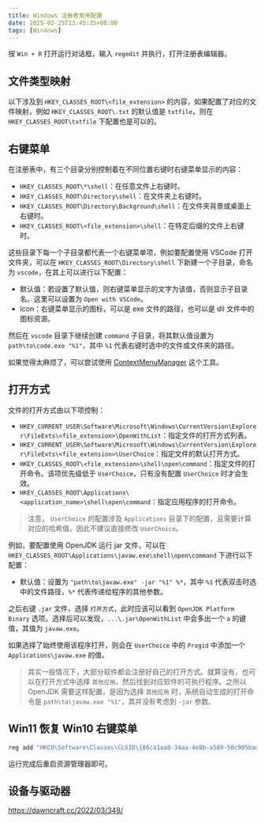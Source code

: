 ```yaml
---
title: Windows 注册表常用配置
date: 2025-02-25T13:45:35+08:00
tags: [Windows]
---
```


按 `Win + R` 打开运行对话框，输入 `regedit` 并执行，打开注册表编辑器。

## 文件类型映射

以下涉及到 `HKEY_CLASSES_ROOT\<file_extension>` 的内容，如果配置了对应的文件映射，例如 `HKEY_CLASSES_ROOT\.txt` 的默认值是 `txtfile`，则在 `HKEY_CLASSES_ROOT\txtfile` 下配置也是可以的。

## 右键菜单

在注册表中，有三个目录分别控制着在不同位置右键时右键菜单显示的内容：

- `HKEY_CLASSES_ROOT\*\shell`：在任意文件上右键时。
- `HKEY_CLASSES_ROOT\Directory\shell`：在文件夹上右键时。
- `HKEY_CLASSES_ROOT\Directory\Background\shell`：在文件夹背景或桌面上右键时。
- `HKEY_CLASSES_ROOT\<file_extension>\shell`：在特定后缀的文件上右键时。

这些目录下每一个子目录都代表一个右键菜单项，例如要配置使用 VSCode 打开文件夹，可以在 `HKEY_CLASSES_ROOT\Directory\shell` 下新建一个子目录，命名为 `vscode`，在其上可以进行以下配置：

- 默认值：若设置了默认值，则右键菜单显示的文字为该值，否则显示子目录名。这里可以设置为 `Open with VSCode`。
- Icon：右键菜单显示的图标，可以是 exe 文件的路径，也可以是 dll 文件中的图标资源。

然后在 `vscode` 目录下继续创建 `command` 子目录，将其默认值设置为 `path\to\code.exe "%1"`，其中 `%1` 代表右键时选中的文件或文件夹的路径。

如果觉得太麻烦了，可以尝试使用 [ContextMenuManager](https://github.com/BluePointLilac/ContextMenuManager) 这个工具。

## 打开方式

文件的打开方式由以下项控制：

- `HKEY_CURRENT_USER\Software\Microsoft\Windows\CurrentVersion\Explorer\FileExts\<file_extension>\OpenWithList`：指定文件的打开方式列表。
- `HKEY_CURRENT_USER\Software\Microsoft\Windows\CurrentVersion\Explorer\FileExts\<file_extension>\UserChoice`：指定文件的默认打开方式。
- `HKEY_CLASSES_ROOT\<file_extension>\shell\open\command`：指定文件的打开命令。该项优先级低于 `UserChoice`，只有没有配置 `UserChoice` 时才会生效。
- `HKEY_CLASSES_ROOT\Applications\<application_name>\shell\open\command`：指定应用程序的打开命令。

> 注意， `UserChoice` 的配置涉及 `Applications` 目录下的配置，且需要计算对应的哈希值，因此不建议直接修改 `UserChoice`。

例如，要配置使用 OpenJDK 运行 jar 文件，可以在 `HKEY_CLASSES_ROOT\Applications\javaw.exe\shell\open\command` 下进行以下配置：

- 默认值：设置为 `"path\to\javaw.exe" -jar "%1" %*`，其中 `%1` 代表双击时选中的文件路径，`%*` 代表传递给程序的其他参数。

之后右键 `.jar` 文件，选择 `打开方式`，此时应该可以看到 `OpenJDK Platform Binary` 选项。选择后可以发现，`...\.jar\OpenWithList` 中会多出一个 `a` 的键值，其值为 `javaw.exe`。

如果选择了始终使用该程序打开，则会在 `UserChoice` 中的 `Progid` 中添加一个 `Applications\javaw.exe` 的值。

> 其实一般情况下，大部分软件都会注册好自己的打开方式。就算没有，也可以在打开方式中选择 `其他应用`，然后找到对应软件的可执行程序。之所以 OpenJDK 需要这样配置，是因为选择 `其他应用` 时，系统自动生成的打开命令是 `path\to\javaw.exe "%1"`，其并没有考虑到 `-jar` 参数。

## Win11 恢复 Win10 右键菜单

```powershell
reg add "HKCU\Software\Classes\CLSID\{86ca1aa0-34aa-4e8b-a509-50c905bae2a2}\InprocServer32" /f /ve
```

运行完成后重启资源管理器即可。

## 设备与驱动器

https://dawncraft.cc/2022/03/348/
